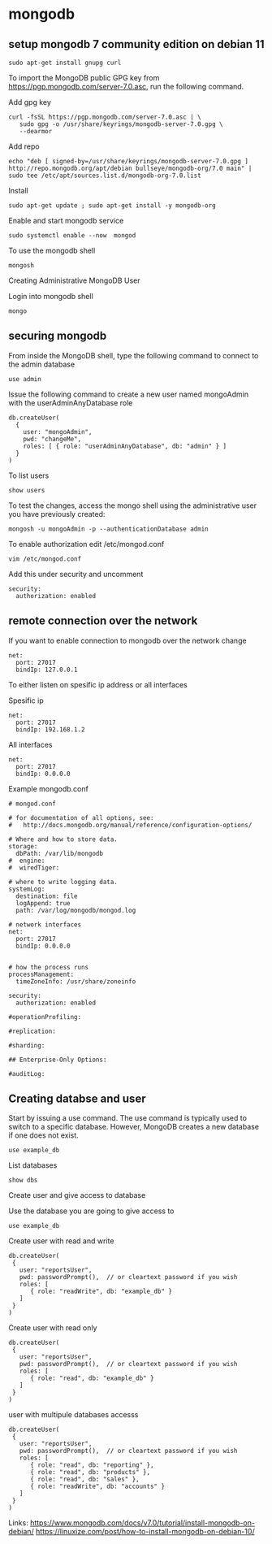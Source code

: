 # mongodb

## setup mongodb 7 community edition on debian 11

```
sudo apt-get install gnupg curl
```

To import the MongoDB public GPG key from https://pgp.mongodb.com/server-7.0.asc, run the following command.

Add gpg key

```
curl -fsSL https://pgp.mongodb.com/server-7.0.asc | \
   sudo gpg -o /usr/share/keyrings/mongodb-server-7.0.gpg \
   --dearmor
```

Add repo

```
echo "deb [ signed-by=/usr/share/keyrings/mongodb-server-7.0.gpg ] http://repo.mongodb.org/apt/debian bullseye/mongodb-org/7.0 main" | sudo tee /etc/apt/sources.list.d/mongodb-org-7.0.list
```

Install
```
sudo apt-get update ; sudo apt-get install -y mongodb-org
```

Enable and start mongodb service
```
sudo systemctl enable --now  mongod
```

To use the mongodb shell
```
mongosh
```

Creating Administrative MongoDB User

Login into mongodb shell 

```
mongo
```

## securing mongodb

From inside the MongoDB shell, type the following command to connect to the admin database
```
use admin
```

Issue the following command to create a new user named mongoAdmin with the userAdminAnyDatabase role
```
db.createUser(
  {
    user: "mongoAdmin", 
    pwd: "changeMe", 
    roles: [ { role: "userAdminAnyDatabase", db: "admin" } ]
  }
)
```
To list users
```
show users
```

To test the changes, access the mongo shell using the administrative user you have previously created:
```
mongosh -u mongoAdmin -p --authenticationDatabase admin
```

To enable authorization edit /etc/mongod.conf
```
vim /etc/mongod.conf
```
Add this under security and uncomment
```
security:
  authorization: enabled
```

## remote connection over the network

If you want to enable connection to mongodb over the network change
```
net:
  port: 27017
  bindIp: 127.0.0.1
```
To either listen on spesific ip address or all interfaces

Spesific ip
```
net:
  port: 27017
  bindIp: 192.168.1.2
```

All interfaces 
```
net:
  port: 27017
  bindIp: 0.0.0.0
```

Example mongodb.conf
```
# mongod.conf

# for documentation of all options, see:
#   http://docs.mongodb.org/manual/reference/configuration-options/

# Where and how to store data.
storage:
  dbPath: /var/lib/mongodb
#  engine:
#  wiredTiger:

# where to write logging data.
systemLog:
  destination: file
  logAppend: true
  path: /var/log/mongodb/mongod.log

# network interfaces
net:
  port: 27017
  bindIp: 0.0.0.0


# how the process runs
processManagement:
  timeZoneInfo: /usr/share/zoneinfo

security:
  authorization: enabled

#operationProfiling:

#replication:

#sharding:

## Enterprise-Only Options:

#auditLog:

```

## Creating databse and user

 Start by issuing a use command. The use command is typically used to switch to a specific database. However, MongoDB creates a new database if one does not exist.

```
use example_db
```
List databases
```
show dbs
```
Create user and give access to database

Use the database you are going to give access to
```
use example_db
```
Create user with read and write
```
db.createUser(
 {
   user: "reportsUser",
   pwd: passwordPrompt(),  // or cleartext password if you wish
   roles: [
      { role: "readWrite", db: "example_db" }
   ]
 }
)
```
Create user with read only 
```
db.createUser(
 {
   user: "reportsUser",
   pwd: passwordPrompt(),  // or cleartext password if you wish
   roles: [
      { role: "read", db: "example_db" }
   ]
 }
)
```

user with multipule databases accesss
```
db.createUser(
 {
   user: "reportsUser",
   pwd: passwordPrompt(),  // or cleartext password if you wish
   roles: [
      { role: "read", db: "reporting" },
      { role: "read", db: "products" },
      { role: "read", db: "sales" },
      { role: "readWrite", db: "accounts" }
   ]
 }
)
```








Links:
https://www.mongodb.com/docs/v7.0/tutorial/install-mongodb-on-debian/
https://linuxize.com/post/how-to-install-mongodb-on-debian-10/



